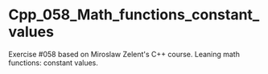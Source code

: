 # Cpp_058_Math_functions_constant_values
Exercise #058 based on Miroslaw Zelent's C++ course.
Leaning math functions: constant values.
